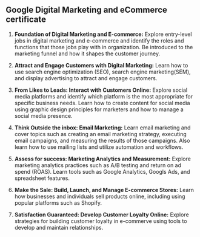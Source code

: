 ## Google Digital Marketing and eCommerce certificate

1. **Foundation of Digital Marketing and E-commerce:**
Explore entry-level jobs in digital marketing and e-commerce and identify the roles and functions that those jobs play with in organization. Be introduced to the marketing funnel and how it shapes the customer journey.

2. **Attract and Engage Customers with Digital Marketing:**
 Learn how to use search engine optimization (SEO), search engine marketing(SEM), and display advertising to attract and engage customers.

3. **From Likes to Leads: Interact with Customers Online:**
Explore social media platforms and identify which platform is the most appropriate for specific business needs. Learn how to create content for social media using graphic design principles for marketers and how to manage a social media presence.

4. **Think Outside the inbox: Email Marketing:**
Learn email marketing and cover topics such as creating an email marketing strategy, executing email campaigns, and measuring the results of those campaigns. Also learn how to use mailing lists and utilize automation and workflows.

5. **Assess for success: Marketing Analytics and Measurement:** 
Explore marketing analytics practices such as A/B testing and return on ad spend (ROAS). Learn tools such as Google Analytics, Googls Ads, and spreadsheet features.

6. **Make the Sale: Build, Launch, and Manage E-commerce Stores:**
Learn how businesses and individuals sell products online, including using popular platforms such as Shopify.

7. **Satisfaction Guaranteed: Develop Customer Loyalty Online:**
Explore strategies for building customer loyalty in e-commerve using tools to develop and maintain relationships.


